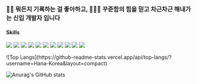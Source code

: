 ### ✍🏻 뭐든지 기록하는 걸 좋아하고, 🏃🏻‍♀️ 꾸준함의 힘을 믿고 차근차근 해내가는 신입 개발자 입니다
#### Skills
<img src="https://img.shields.io/badge/HTML5-E34F26?style=flat-square&logo=HTML5&logoColor=white"/> <img src="https://img.shields.io/badge/CSS3-1572B6?style=flat-square&logo=CSS3&logoColor=white"/> <img src="https://img.shields.io/badge/Sass-CC6699?style=flat-square&logo=Sass&logoColor=white"/> <img src="https://img.shields.io/badge/Javascript-F7DF1E?style=flat-square&logo=Javascript&logoColor=white"/> <img src="https://img.shields.io/badge/TypeScript-3178C6?style=flat&logo=TypeScript&logoColor=white"/> <img src="https://img.shields.io/badge/Redux-764ABC?style=flat-square&logo=Redux&logoColor=white"/> <img src="https://img.shields.io/badge/Next.js-000000?style=flat-square&logo=Next.js&logoColor=white"/> <img src="https://img.shields.io/badge/Firebase-FFCA28?style=flat-square&logo=firebase&logoColor=white"/> <img src="https://img.shields.io/badge/MUI-007FFF?style=flat-square&logo=MUI&logoColor=white"/> <img src="https://img.shields.io/badge/Yarn-2C8EBB?style=flat-square&logo=Yarn&logoColor=white"/> <img src="https://img.shields.io/badge/Git-F05032?style=flat-square&logo=Git&logoColor=white"/>
<div width="100px"></div>
![Top Langs](https://github-readme-stats.vercel.app/api/top-langs/?username=Hana-Korea&layout=compact)

![Anurag's GitHub stats](https://github-readme-stats.vercel.app/api?username=Hana-Korea&show_icons=true&theme=radical)
